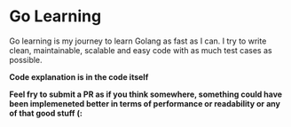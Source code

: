 # Go Learning
Go learning is my journey to learn Golang as fast as I can.
I try to write clean, maintainable, scalable and easy code with as much test cases as possible.

**Code explanation is in the code itself**

**Feel fry to submit a PR as if you think somewhere, something could have been implemeneted better in terms of performance or readability or any of that good stuff (:**
